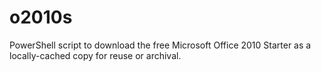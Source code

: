 # o2010s
PowerShell script to download the free Microsoft Office 2010 Starter as a locally-cached copy for reuse or archival.
